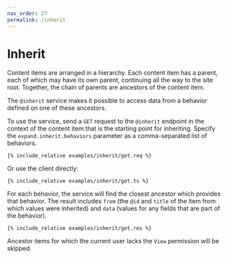 ```yaml
---
nav_order: 27
permalink: /inherit
---
```


# Inherit

Content items are arranged in a hierarchy. Each content item has a parent, each of which may have its own parent, continuing all the way to the site root. Together, the chain of parents are ancestors of the content item.

The `@inherit` service makes it possible to access data from a behavior defined on one of these ancestors.

To use the service, send a `GET` request to the `@inherit` endpoint in the context of the content item that is the starting point for inheriting. Specify the `expand.inherit.behaviors` parameter as a comma-separated list of behaviors.

```
{% include_relative examples/inherit/get.req %}
```

Or use the client directly:

```
{% include_relative examples/inherit/get.ts %}
```

For each behavior, the service will find the closest ancestor which provides that behavior. The result includes `from` (the `@id` and `title` of the item from which values were inherited) and `data` (values for any fields that are part of the behavior).

```
{% include_relative examples/inherit/get.res %}
```

Ancestor items for which the current user lacks the `View` permission will be skipped.

